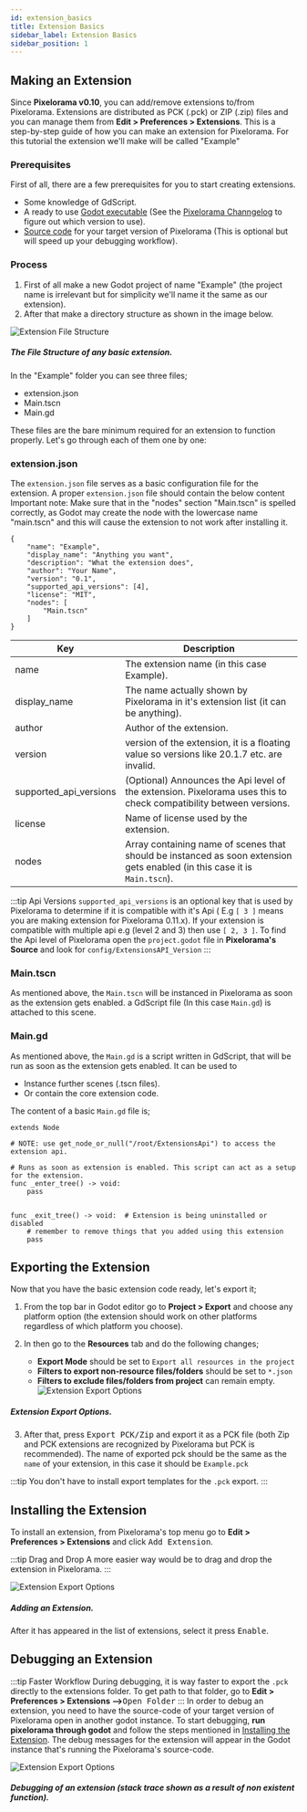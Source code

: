 ```yaml
---
id: extension_basics
title: Extension Basics
sidebar_label: Extension Basics
sidebar_position: 1
---
```


## Making an Extension
Since **Pixelorama v0.10**, you can add/remove extensions to/from Pixelorama. Extensions are distributed as PCK (.pck) or ZIP (.zip) files and you can manage them from **Edit > Preferences > Extensions**. This is a step-by-step guide of how you can make an extension for Pixelorama. For this tutorial the extension we'll make will be called "Example" 

### Prerequisites
First of all, there are a few prerequisites for you to start creating extensions.
- Some knowledge of GdScript.
- A ready to use [Godot executable](https://godotengine.org/) (See the [Pixelorama Channgelog](https://github.com/Orama-Interactive/Pixelorama/blob/master/CHANGELOG.md) to figure out which version to use).
- [Source code](https://github.com/Orama-Interactive/Pixelorama/releases) for your target version of Pixelorama (This is optional but will speed up your debugging workflow).

### Process
1. First of all make a new Godot project of name "Example" (the project name is irrelevant but for simplicity we'll name it the same as our extension).
2. After that make a directory structure as shown in the image below.

![Extension File Structure](../../static/img/extension_structure.png)

##### The File Structure of any basic extension.

In the "Example" folder you can see three files;
- extension.json
- Main.tscn
- Main.gd

These files are the bare minimum required for an extension to function properly. Let's go through each of them one by one:

### extension.json

The `extension.json` file serves as a basic configuration file for the extension. A proper `extension.json` file should contain the below content
Important note: Make sure that in the "nodes" section "Main.tscn" is spelled correctly, as Godot may create the node with the lowercase name "main.tscn" and this will cause the extension to not work after installing it.
```
{
    "name": "Example",
    "display_name": "Anything you want",
    "description": "What the extension does",
    "author": "Your Name",
    "version": "0.1",
	"supported_api_versions": [4],
    "license": "MIT",
    "nodes": [
        "Main.tscn"
    ]
}
```
| Key      | Description |
| ----------- | ----------- |
| name | The extension name (in this case Example). |
| display_name | The name actually shown by Pixelorama in it's extension list (it can be anything). |
| author | Author of the extension. |
| version | version of the extension, it is a floating value so versions like 20.1.7 etc. are invalid. |
| supported_api_versions | (Optional) Announces the Api level of the extension. Pixelorama uses this to check compatibility between versions. |
| license | Name of license used by the extension. |
| nodes | Array containing name of scenes that should be instanced as soon extension gets enabled (in this case it is `Main.tscn`). |

:::tip Api Versions
`supported_api_versions` is an optional key that is used by Pixelorama to determine if it is compatible with it's Api ( E.g `[ 3 ]` means you are making extension for Pixelorama 0.11.x). If your extension is compatible with multiple api e.g (level 2 and 3) then use `[ 2, 3 ]`. To find the Api level of Pixelorama open the `project.godot` file in **Pixelorama's Source** and look for `config/ExtensionsAPI_Version`
:::

### Main.tscn
As mentioned above, the `Main.tscn` will be instanced in Pixelorama as soon as the extension gets enabled. a GdScript file (In this case `Main.gd`) is attached to this scene.

### Main.gd
As mentioned above, the `Main.gd` is a script written in GdScript, that will be run as soon as the extension gets enabled. It can be used to
- Instance further scenes (.tscn files).
- Or contain the core extension code.

The content of a basic `Main.gd` file is;
```
extends Node

# NOTE: use get_node_or_null("/root/ExtensionsApi") to access the extension api.

# Runs as soon as extension is enabled. This script can act as a setup for the extension.
func _enter_tree() -> void:
	pass


func _exit_tree() -> void:  # Extension is being uninstalled or disabled
	# remember to remove things that you added using this extension
	pass
```

## Exporting the Extension

Now that you have the basic extension code ready, let's export it;
1. From the top bar in Godot editor go to **Project > Export** and choose any platform option (the extension should work on other platforms regardless of which platform you choose).

2. In then go to the **Resources** tab and do the following changes;
   - **Export Mode** should be set to `Export all resources in the project`
   - **Filters to export non-resource files/folders** should be set to `*.json`
   - **Filters to exclude files/folders from project** can remain empty.
![Extension Export Options](../../static/img/extension_export.png)

##### Extension Export Options.

3. After that, press <kbd>Export PCK/Zip</kbd> and export it as a PCK file (both Zip and PCK extensions are recognized by Pixelorama but PCK is recommended). The name of exported pck should be the same as the `name` of your extension, in this case it should be `Example.pck`

:::tip
You don't have to install export templates for the `.pck` export.
:::

## Installing the Extension

To install an extension, from Pixelorama's top menu go to **Edit > Preferences > Extensions** and click <kbd>Add Extension</kbd>.

:::tip Drag and Drop
A more easier way would be to drag and drop the extension in Pixelorama.
:::

![Extension Export Options](../../static/img/add_extension.png)

##### Adding an Extension.

After it has appeared in the list of extensions, select it press <kbd>Enable</kbd>.


## Debugging an Extension
:::tip Faster Workflow
During debugging, it is way faster to export the `.pck` directly to the extensions folder. To get path to that folder, go to **Edit > Preferences > Extensions -->**<kbd>Open Folder</kbd>
:::
In order to debug an extension, you need to have the source-code of your target version of Pixelorama open in another godot instance. To start debugging, **run pixelorama through godot** and follow the steps mentioned in [Installing the Extension](#installing-the-extension). The debug messages for the extension will appear in the Godot instance that's running the Pixelorama's source-code.

![Extension Export Options](../../static/img/extension_debugging.png)

##### Debugging of an extension (stack trace shown as a result of non existent function).
